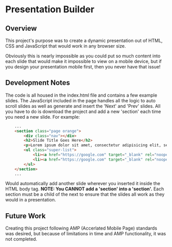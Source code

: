 # Presentation Builder

## Overview
This project's purpose was to create a dynamic presentation out of HTML, CSS and JavaScript that would work in any browser size.

Obviously this is nearly impossible as you could put so much content into each slide that would make it impossible to view on a mobile device, but if you design your presentation mobile first, then you never have that issue!

## Development Notes
The code is all housed in the index.html file and contains a few example slides. The JavaScript included in the page handles all the logic to auto scroll slides as well as generate and insert the 'Next' and 'Prev' slides. All you have to do is download the project and add a new 'section' each time you need a new slide. For example:
```html	
	...
	<section class="page orange">
		<div class="nav"></div>
		<h2>Slide Title Goes Here</h2>
		<p>Lorem ipsum dolor sit amet, consectetur adipisicing elit, sed do eiusmod tempor incididunt ut labore et dolore magna aliqua. Ut enim ad minim veniam, quis nostrud exercitation ullamco laboris nisi ut aliquip ex ea commodo consequat. Duis aute irure dolor in reprehenderit in voluptate velit esse cillum dolore eu fugiat nulla pariatur. Excepteur sint occaecat cupidatat non proident, sunt in culpa qui officia deserunt mollit anim id est laborum.</p>
		<ul class="super-list">
			<li><a href="https://google.com" target="_blank" rel="noopener noreferrer">Test Link 1</a></li>
			<li><a href="https://google.com" target="_blank" rel="noopener noreferrer">Test Link 2</a></li>
		</ul>
	</section>
	...
```
Would automatically add another slide wherever you inserted it inside the HTML body tag. **NOTE: You CANNOT add a 'section' into a 'section'.** Each section must be a child of the next to ensure that the slides all work as they would in a presentation.

## Future Work
Creating this project following AMP (Accerlated Mobile Page) standards was desired, but because of limitations in time and AMP functionality, it was not completed.